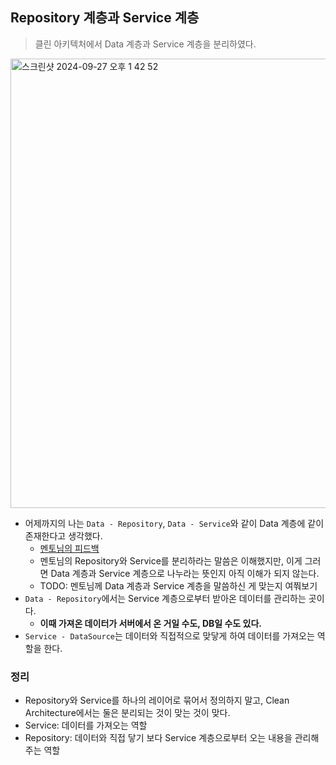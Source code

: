 ## Repository 계층과 Service 계층
> 클린 아키텍처에서 Data 계층과 Service 계층을 분리하였다.

<img width="719" alt="스크린샷 2024-09-27 오후 1 42 52" src="https://github.com/user-attachments/assets/1a3435e3-7521-4ade-b971-a84bbc083822">

- 어제까지의 나는 `Data - Repository`, `Data - Service`와 같이 Data 계층에 같이 존재한다고 생각했다.
    - [멘토님의 피드백](https://github.com/boostcampwm-2024/swift-p3-issue-tracker/pull/120#pullrequestreview-2331094737)
    - 멘토님의 Repository와 Service를 분리하라는 말씀은 이해했지만, 이게 그러면 Data 계층과 Service 계층으로 나누라는 뜻인지 아직 이해가 되지 않는다.
    - TODO: 멘토님께 Data 계층과 Service 계층을 말씀하신 게 맞는지 여쭤보기
- `Data - Repository`에서는 Service 계층으로부터 받아온 데이터를 관리하는 곳이다.
    - **이때 가져온 데이터가 서버에서 온 거일 수도, DB일 수도 있다.**
- `Service - DataSource`는 데이터와 직접적으로 맞닿게 하여 데이터를 가져오는 역할을 한다.

### 정리
- Repository와 Service를 하나의 레이어로 묶어서 정의하지 말고, Clean Architecture에서는 둘은 분리되는 것이 맞는 것이 맞다.
- Service: 데이터를 가져오는 역할
- Repository: 데이터와 직접 닿기 보다 Service 계층으로부터 오는 내용을 관리해주는 역할

